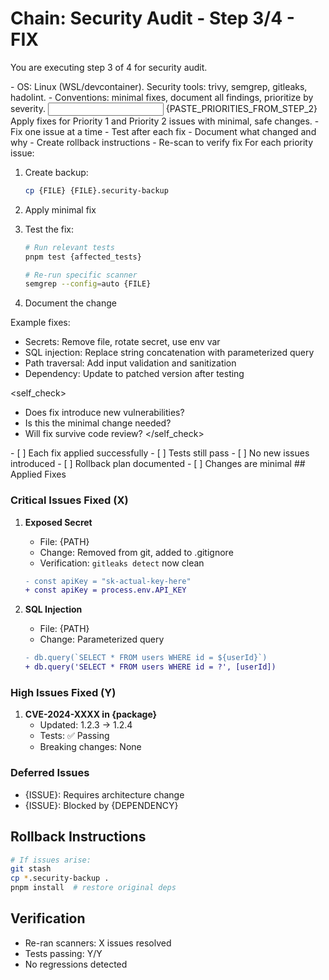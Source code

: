 # Chain: Security Audit - Step 3/4 - FIX

You are executing step 3 of 4 for security audit.

<context>
- OS: Linux (WSL/devcontainer). Security tools: trivy, semgrep, gitleaks, hadolint.
- Conventions: minimal fixes, document all findings, prioritize by severity.
</context>

<input>
{PASTE_PRIORITIES_FROM_STEP_2}
</input>

<goal>
Apply fixes for Priority 1 and Priority 2 issues with minimal, safe changes.
</goal>

<plan>
- Fix one issue at a time
- Test after each fix
- Document what changed and why
- Create rollback instructions
- Re-scan to verify fix
</plan>

<work>
For each priority issue:

1. Create backup:
   ```bash
   cp {FILE} {FILE}.security-backup
   ```

2. Apply minimal fix

3. Test the fix:
   ```bash
   # Run relevant tests
   pnpm test {affected_tests}
   
   # Re-run specific scanner
   semgrep --config=auto {FILE}
   ```

4. Document the change

Example fixes:
- Secrets: Remove file, rotate secret, use env var
- SQL injection: Replace string concatenation with parameterized query
- Path traversal: Add input validation and sanitization
- Dependency: Update to patched version after testing
</work>

<self_check>
- Does fix introduce new vulnerabilities?
- Is this the minimal change needed?
- Will fix survive code review?
</self_check>

<review>
- [ ] Each fix applied successfully
- [ ] Tests still pass
- [ ] No new issues introduced
- [ ] Rollback plan documented
- [ ] Changes are minimal
</review>

<handoff>
<fixes>
## Applied Fixes

### Critical Issues Fixed (X)
1. **Exposed Secret**
   - File: {PATH}
   - Change: Removed from git, added to .gitignore
   - Verification: `gitleaks detect` now clean
   ```diff
   - const apiKey = "sk-actual-key-here"
   + const apiKey = process.env.API_KEY
   ```

2. **SQL Injection**
   - File: {PATH}
   - Change: Parameterized query
   ```diff
   - db.query(`SELECT * FROM users WHERE id = ${userId}`)
   + db.query('SELECT * FROM users WHERE id = ?', [userId])
   ```

### High Issues Fixed (Y)
1. **CVE-2024-XXXX in {package}**
   - Updated: 1.2.3 → 1.2.4
   - Tests: ✅ Passing
   - Breaking changes: None

### Deferred Issues
- {ISSUE}: Requires architecture change
- {ISSUE}: Blocked by {DEPENDENCY}

## Rollback Instructions
```bash
# If issues arise:
git stash
cp *.security-backup .
pnpm install  # restore original deps
```

## Verification
- Re-ran scanners: X issues resolved
- Tests passing: Y/Y
- No regressions detected
</fixes>
</handoff>